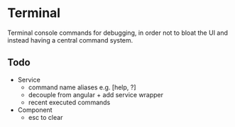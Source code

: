 # Terminal
Terminal console commands for debugging, in order not to bloat the UI and instead having a central
command system.

## Todo
 - Service
	- command name aliases e.g. [help, ?]
	- decouple from angular + add service wrapper
	- recent executed commands
 - Component
	- esc to clear
